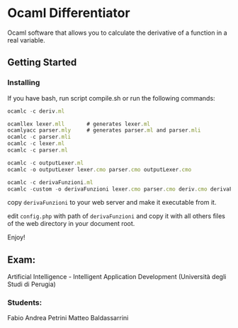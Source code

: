 # Ocaml Differentiator
Ocaml software that allows you to calculate the derivative of a function in a real variable.

## Getting Started 
### Installing

If you have bash, run script compile.sh or run the following commands: 

```javascript
ocamlc -c deriv.ml

ocamllex lexer.mll       # generates lexer.ml
ocamlyacc parser.mly     # generates parser.ml and parser.mli
ocamlc -c parser.mli
ocamlc -c lexer.ml
ocamlc -c parser.ml

ocamlc -c outputLexer.ml
ocamlc -o outputLexer lexer.cmo parser.cmo outputLexer.cmo

ocamlc -c derivaFunzioni.ml
ocamlc -custom -o derivaFunzioni lexer.cmo parser.cmo deriv.cmo derivaFunzioni.cmo
```
copy ```derivaFunzioni``` to your web server and make it executable from it.

edit ```config.php``` with path of ```derivaFunzioni``` and copy it with all others files of the web directory in your document root.

Enjoy!


## Exam:

Artificial Intelligence - Intelligent Application Development
(Università degli Studi di Perugia)

### Students:

Fabio Andrea Petrini
Matteo Baldassarrini

